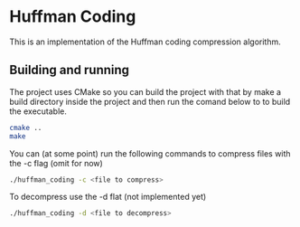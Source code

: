 # Huffman Coding
This is an implementation of the Huffman coding compression algorithm.

## Building and running
The project uses CMake so you can build the project with that by
make a build directory inside the project and then run the comand below to to build the executable.
```bash
cmake ..
make
```


You can (at some point) run the following commands to compress files with the -c flag (omit for now)
```bash
./huffman_coding -c <file to compress>
```

To decompress use the -d flat (not implemented yet)
```bash
./huffman_coding -d <file to decompress>
```

